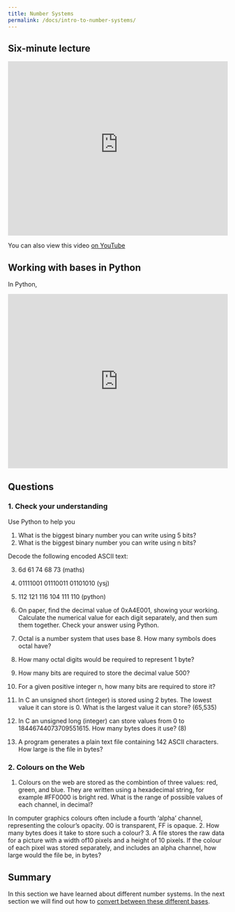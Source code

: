 ```yaml
---
title: Number Systems
permalink: /docs/intro-to-number-systems/
---
```


## Six-minute lecture

<iframe width="100%" height="400px" src="https://www.youtube-nocookie.com/embed/X_f8upZKcKc" frameborder="0" allow="accelerometer; autoplay; encrypted-media; gyroscope; picture-in-picture" allowfullscreen></iframe>

You can also view this video [on YouTube](https://youtu.be/X_f8upZKcKc)


## Working with bases in Python

In Python, 

<iframe height="400px" width="100%" src="https://repl.it/@davidgundry/MathsForCSModularArithmaticModulusDemo?lite=true" scrolling="no" frameborder="no" allowtransparency="true" allowfullscreen="true" sandbox="allow-forms allow-pointer-lock allow-popups allow-same-origin allow-scripts allow-modals"></iframe>


## Questions

### 1. Check your understanding

Use Python to help you

1. What is the biggest binary number you can write using 5 bits?
2. What is the biggest binary number you can write using n bits?

Decode the following encoded ASCII text:

3. 6d 61 74 68 73 (maths)
4. 01111001 01110011 01101010  (ysj)
5. 112 121 116 104 111 110 (python)

6. On paper, find the decimal value of 0xA4E001, showing your working. Calculate the numerical value for each digit separately, and then sum them together. Check your answer using Python.

7. Octal is a number system that uses base 8. How many symbols does octal have?
8. How many octal digits would be required to represent 1 byte?
9. How many bits are required to store the decimal value 500?
10. For a given positive integer n, how many bits are required to store it?
11. In C an unsigned short (integer) is stored using 2 bytes. The lowest value it can store is 0. What is the largest value it can store? (65,535)
12. In C an unsigned long (integer) can store values from 0 to 18446744073709551615. How many bytes does it use? (8)
13. A program generates a plain text file containing 142 ASCII characters. How large is the file in bytes?

### 2. Colours on the Web

1. Colours on the web are stored as the combintion of three values: red, green, and blue. They are written using a hexadecimal string, for example #FF0000 is bright red. What is the range of possible values of each channel, in decimal?

In computer graphics colours often include a fourth ‘alpha’ channel, representing the colour’s opacity. 00 is transparent, FF is opaque.
2. How many bytes does it take to store such a colour?
3. A file stores the raw data for a picture with a width of10 pixels and a height of 10 pixels. If the colour of each pixel was stored separately, and includes an alpha channel, how large would the file be, in bytes?

## Summary

In this section we have learned about different number systems. In the next section we will find out how to [convert between these different bases](./bases/).